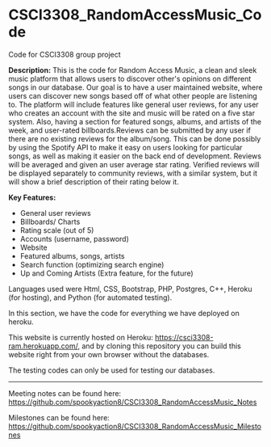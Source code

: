 # CSCI3308_RandomAccessMusic_Code
Code for CSCI3308 group project

**Description:**
This is the code for Random Access Music, a clean and sleek music platform that  allows users to discover other's opinions on 
different songs in our database. Our goal is to have a user maintained website, where users can discover new songs based off of what other people are listening to. The platform will include features like general user reviews, for any user who creates an account with the site and music will be rated on a five star system. Also, having a section for featured songs, albums, and artists of the week, and user-rated billboards.Reviews can be submitted by any user if there are no existing reviews for the album/song. This can be done possibly by using the Spotify API to make it easy on users looking for particular songs, as well as making it easier on the back end of development. Reviews will be averaged and given an user average star rating. Verified reviews will be displayed separately to community reviews, with a similar system, but it will show a brief description of their rating below it.

**Key Features:**
- General user reviews
- Billboards/ Charts
- Rating scale (out of 5)
- Accounts (username, password)
- Website
- Featured albums, songs, artists
- Search function (optimizing search engine)
- Up and Coming Artists (Extra feature, for the future)

Languages used were Html, CSS, Bootstrap, PHP, Postgres, C++, Heroku (for hosting), and Python (for automated testing).

In this section, we have the code for everything we have deployed on heroku. 

This website is currently hosted on Heroku: https://csci3308-ram.herokuapp.com/, 
and by cloning this repository you can build this website right from your own browser without the databases. 

The testing codes can only be used for testing our databases. 

------------------------------------------------------------------------------------------------------------------------------

Meeting notes can be found here: https://github.com/spookyaction8/CSCI3308_RandomAccessMusic_Notes

Milestones can be found here: https://github.com/spookyaction8/CSCI3308_RandomAccessMusic_Milestones
